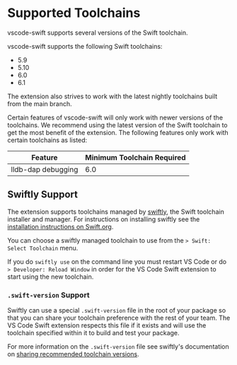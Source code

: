 # Supported Toolchains

vscode-swift supports several versions of the Swift toolchain.

vscode-swift supports the following Swift toolchains:
 * 5.9
 * 5.10
 * 6.0
 * 6.1

The extension also strives to work with the latest nightly toolchains built from the main branch.

Certain features of vscode-swift will only work with newer versions of the toolchains. We recommend using the latest version of the Swift toolchain to get the most benefit of the extension. The following features only work with certain toolchains as listed:

Feature                  | Minimum Toolchain Required                     
------------------------ | ------------------------------------- 
lldb-dap debugging       | 6.0

## Swiftly Support

The extension supports toolchains managed by [swiftly](https://github.com/swiftlang/swiftly), the Swift toolchain installer and manager. For instructions on installing swiftly see the [installation instructions on Swift.org](https://www.swift.org/install).

You can choose a swiftly managed toolchain to use from the `> Swift: Select Toolchain` menu.

If you do `swiftly use` on the command line you must restart VS Code or do `> Developer: Reload Window` in order for the VS Code Swift extension to start using the new toolchain.

### `.swift-version` Support

Swiftly can use a special `.swift-version` file in the root of your package so that you can share your toolchain preference with the rest of your team. The VS Code Swift extension respects this file if it exists and will use the toolchain specified within it to build and test your package.

For more information on the `.swift-version` file see swiftly's documentation on [sharing recommended toolchain versions](https://swiftpackageindex.com/swiftlang/swiftly/main/documentation/swiftlydocs/use-toolchains#Sharing-recommended-toolchain-versions).
